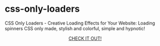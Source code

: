 css-only-loaders
================

CSS Only Loaders - Creative Loading Effects for Your Website: Loading spinners CSS only made, stylish and colorful, simple and hypnotic!

<p align="center">
  <a href="http://danielefavi.github.io/css-only-loaders/">CHECK IT OUT!</a>
</p>
